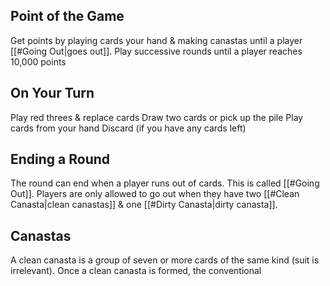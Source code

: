 ## Point of the Game

Get points by playing cards your hand & making canastas until a player [[#Going Out|goes out]]. Play successive rounds until a player reaches 10,000 points

## On Your Turn

Play red threes & replace cards
Draw two cards or pick up the pile
Play cards from your hand
Discard (if you have any cards left)

## Ending a Round

The round can end when a player runs out of cards. This is called [[#Going Out]]. Players are only allowed to go out when they have two [[#Clean Canasta|clean canastas]] & one [[#Dirty Canasta|dirty canasta]].

## Canastas

A clean canasta is a group of seven or more cards of the same kind (suit is irrelevant). Once a clean canasta is formed, the conventional 